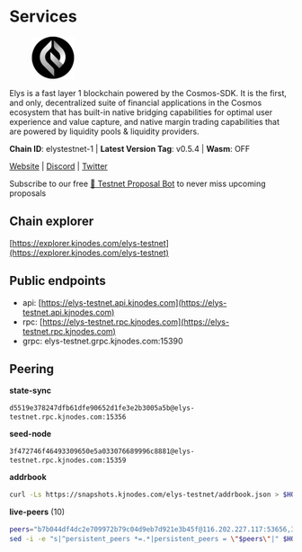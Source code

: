 # Services

<figure><img src="https://raw.githubusercontent.com/kj89/cosmos-images/main/logos/elys.png" alt=""><figcaption></figcaption></figure>

Elys is a fast layer 1 blockchain powered by the Cosmos-SDK.  It is the first, and only, decentralized suite of financial  applications in the Cosmos ecosystem that has built-in native  bridging capabilities for optimal user experience and value  capture, and native margin trading capabilities that are  powered by liquidity pools & liquidity providers.

**Chain ID**: elystestnet-1 | **Latest Version Tag**: v0.5.4 | **Wasm**: OFF

[Website](https://elys.network) | [Discord](https://discord.gg/R9Gr6Vh7vC) | [Twitter](https://twitter.com/elys_network)



Subscribe to our free [🤖 Testnet Proposal Bot](https://t.me/kjnodes_testnet_proposal_bot) to never miss upcoming proposals


## Chain explorer
[https://explorer.kjnodes.com/elys-testnet](https://explorer.kjnodes.com/elys-testnet)

## Public endpoints

* api: [https://elys-testnet.api.kjnodes.com](https://elys-testnet.api.kjnodes.com)
* rpc: [https://elys-testnet.rpc.kjnodes.com](https://elys-testnet.rpc.kjnodes.com)
* grpc: elys-testnet.grpc.kjnodes.com:15390

## Peering

**state-sync**

```text
d5519e378247dfb61dfe90652d1fe3e2b3005a5b@elys-testnet.rpc.kjnodes.com:15356
```

**seed-node**

```text
3f472746f46493309650e5a033076689996c8881@elys-testnet.rpc.kjnodes.com:15359
```

**addrbook**
```bash
curl -Ls https://snapshots.kjnodes.com/elys-testnet/addrbook.json > $HOME/.elys/config/addrbook.json
```

**live-peers** (10)
```bash
peers="b7b044df4dc2e709972b79c04d9eb7d921e3b45f@116.202.227.117:53656,3891102c7aaa29dac326b6703ee7030618c92c72@89.58.16.33:26656,fed5ba77a69a4e75f44588f794999e9ca0c6b440@45.67.217.22:21956,78aa6b222ae1f619bef03a9d98cb958dfcccc3a8@46.4.5.45:22056,d5519e378247dfb61dfe90652d1fe3e2b3005a5b@65.109.68.190:15356,3a69f577b14bb5e3829489881cc80841b785e092@116.203.129.0:26656,55b38f49cf89235b7e193b1c9880a8e77316f6a6@167.235.7.34:57656,0ea4e8352215aad85ff33a20a3bf4acf49070662@64.226.117.34:21956,136f2c639937adc6a06fe9b004da19087ddba466@88.198.242.163:26656,dc06b3547cf81c40c931a748679ce22161e5ac43@148.113.6.121:19656"
sed -i -e "s|^persistent_peers *=.*|persistent_peers = \"$peers\"|" $HOME/.elys/config/config.toml
```

